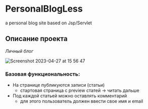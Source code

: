 # PersonalBlogLess
a personal blog site based on Jsp/Servlet

## Описание **проекта**

*Личный блог*

![Screenshot 2023-04-27 at 15 56 47](https://user-images.githubusercontent.com/99659178/234868685-47d64ce8-a566-4437-b8d5-0d02be419f12.png)


### Базовая функциональность:

- На странице публикуются записи (статьи)
    - стартовая страница с preview статей → читать дальше
- Под каждой статьей можно оставлять комментарий
    - для этого пользователь должен ввести свое имя и email
